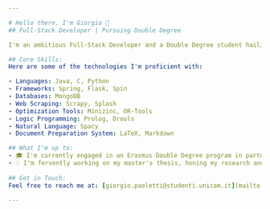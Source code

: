```yaml
---

# Hello there, I'm Giorgio 👋
## Full-Stack Developer | Pursuing Double Degree 

I'm an ambitious Full-Stack Developer and a Double Degree student hailing from Italy. Currently, I am advancing my studies in Computer Science (LM-18) at the renowned University of Camerino and Business Information Systems at the prestigious University of FHNW, Switzerland. I hold a bachelor's degree (L-31) from the University of Camerino.

## Core Skills:
Here are some of the technologies I'm proficient with:

- Languages: Java, C, Python
- Frameworks: Spring, Flask, Spin
- Databases: MongoDB
- Web Scraping: Scrapy, Splash
- Optimization Tools: Minizinc, OR-Tools
- Logic Programming: Prolog, Drools
- Natural Language: Spacy
- Document Preparation System: LaTeX, Markdown

## What I'm up to:
- 🎓 I'm currently engaged in an Erasmus Double Degree program in partnership with FHNW University, Switzerland, based in Olten.
- 💡 I'm fervently working on my master's thesis, honing my research and practical skills.
  
## Get in Touch:
Feel free to reach me at: [giorgio.paoletti@studenti.unicam.it](mailto:giorgio.paoletti@studenti.unicam.it) for collaborations or projects!

---
```

